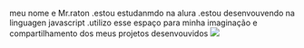 meu nome e Mr.raton
.estou estudanmdo na alura
.estou desenvouvendo na linguagen javascript
.utilizo esse espaço para minha imaginação e compartilhamento dos meus projetos desenvouvidos
![](https://www.google.com/imgres?q=figurinhas%20cannabis&imgurl=https%3A%2F%2Fosaka.nyc3.cdn.digitaloceanspaces.com%2FGGF_s1_webp_o_10%2Fsticker-fan_1951906_o.webp&imgrefurl=https%3A%2F%2Fwa.sticker.fan%2Fpt%2Fpack%2F25464%2F&docid=e2ecbY6LIy9LrM&tbnid=9O5y0nMvn4drlM&vet=12ahUKEwjl8_mh7YqGAxX2A7kGHRmwBZ4QM3oECGQQAA..i&w=512&h=512&hcb=2&ved=2ahUKEwjl8_mh7YqGAxX2A7kGHRmwBZ4QM3oECGQQAA)

